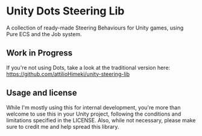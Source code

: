 # Unity Dots Steering Lib
A collection of ready-made Steering Behaviours for Unity games, using Pure ECS and the Job system.

## Work in Progress
If you're not using Dots, take a look at the traditional version here: https://github.com/attilioHimeki/unity-steering-lib

## Usage and license
While I'm mostly using this for internal development, you're more than welcome to use this in your Unity project, following the conditions and limitations specified in the LICENSE. Also, while not necessary, please make sure to credit me and help spread this library.
